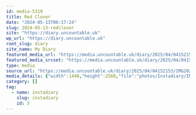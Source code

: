 ```yaml
---
id: media-5319
title: Red Clover
date: "2024-05-13T06:17:24"
slug: 2024-05-13-redclover
site: "https://diary.uncountable.uk"
wp_url: "https://diary.uncountable.uk"
root_slug: diary
site_name: My Diary
featured_media_url: "https://media.uncountable.uk/diary/2025/04/04152153/IMG20240513071724-scaled.webp"
featured_media_srcset: "https://media.uncountable.uk/diary/2025/04/04152153/IMG20240513071724-169x300.webp 169w, https://media.uncountable.uk/diary/2025/04/04152153/IMG20240513071724-576x1024.webp 576w, https://media.uncountable.uk/diary/2025/04/04152153/IMG20240513071724-150x150.webp 150w, https://media.uncountable.uk/diary/2025/04/04152153/IMG20240513071724-360x640.webp 360w, https://media.uncountable.uk/diary/2025/04/04152153/IMG20240513071724-scaled.webp 1440w"
type: media
source_url: "https://media.uncountable.uk/diary/2025/04/04152153/IMG20240513071724-scaled.webp"
media_details: {"width":1440,"height":2560,"file":"photos/Instadiary/IMG20240513071724-scaled.webp","filesize":184856,"sizes":{"medium":{"file":"IMG20240513071724-169x300.webp","width":169,"height":300,"filesize":14732,"mime_type":"image/webp","source_url":"https://media.uncountable.uk/diary/2025/04/04152153/IMG20240513071724-169x300.webp"},"large":{"file":"IMG20240513071724-576x1024.webp","width":576,"height":1024,"filesize":65098,"mime_type":"image/webp","source_url":"https://media.uncountable.uk/diary/2025/04/04152153/IMG20240513071724-576x1024.webp"},"thumbnail":{"file":"IMG20240513071724-150x150.webp","width":150,"height":150,"filesize":8294,"mime_type":"image/webp","source_url":"https://media.uncountable.uk/diary/2025/04/04152153/IMG20240513071724-150x150.webp"},"mobwidth":{"file":"IMG20240513071724-360x640.webp","width":360,"height":640,"filesize":38588,"mime_type":"image/webp","source_url":"https://media.uncountable.uk/diary/2025/04/04152153/IMG20240513071724-360x640.webp"},"full":{"file":"IMG20240513071724-scaled.webp","width":1440,"height":2560,"mime_type":"image/webp","source_url":"https://media.uncountable.uk/diary/2025/04/04152153/IMG20240513071724-scaled.webp"}},"image_meta":{"aperture":"0","credit":"","camera":"","caption":"","created_timestamp":"0","copyright":"","focal_length":"0","iso":"0","shutter_speed":"0","title":"","orientation":"0","keywords":[]},"original_image":"IMG20240513071724.webp"}
category: []
tag:
  - name: instadiary
    slug: instadiary
    id: 5
---
```


